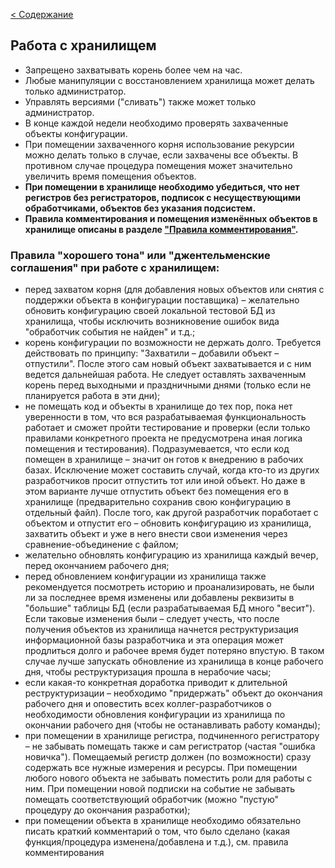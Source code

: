 [< Содержание](/README.md)
## Работа с хранилищем

* Запрещено захватывать корень более чем на час.
* Любые манипуляции с восстановлением хранилища может делать только администратор.
* Управлять версиями ("сливать") также может только администратор.
* В конце каждой недели необходимо проверять захваченные объекты конфигурации.
* При помещении захваченного корня использование рекурсии можно делать только в случае, если захвачены все объекты. В противном случае процедура помещения может значительно увеличить время помещения объектов.
* **При помещении в хранилище необходимо убедиться, что нет регистров без регистраторов, подписок с несуществующими обработчиками, объектов без указания подсистем.**
* **Правила комментирования и помещения изменённых объектов в хранилище описаны в разделе ["Правила комментирования"](/doc/commentrules.md#шаблог-комментария-при-помещении-в-хранилище).**

### Правила "хорошего тона" или "джентельменские соглашения" при работе с хранилищем:
- перед захватом корня (для добавления новых объектов или снятия с поддержки объекта в конфигурации поставщика) – желательно обновить конфигурацию своей локальной тестовой БД из хранилища, чтобы исключить возникновение ошибок вида "обработчик события не найден" и т.д.;
- корень конфигурации по возможности не держать долго. Требуется действовать по принципу: "Захватили – добавили объект – отпустили". После этого сам новый объект захватывается и с ним ведется дальнейшая работа. Не следует оставлять захваченным корень перед выходными и праздничными днями (только если не планируется работа в эти дни);
- не помещать код и объекты в хранилище до тех пор, пока нет уверенности в том, что вся разрабатываемая функциональность работает и сможет пройти тестирование и проверки (если только правилами конкретного проекта не предусмотрена иная логика помещения и тестирования). Подразумевается, что если код помещен в хранилище – значит он готов к внедрению в рабочих базах. Исключение может составить случай, когда кто-то из других разработчиков просит отпустить тот или иной объект. Но даже в этом варианте лучше отпустить объект без помещения его в хранилище (предварительно сохранив свою конфигурацию в отдельный файл). После того, как другой разработчик поработает с объектом и отпустит его – обновить конфигурацию из хранилища, захватить объект и уже в него внести свои изменения через сравнение-объединение с файлом; 
- желательно обновлять конфигурацию из хранилища каждый вечер, перед окончанием рабочего дня; 
- перед обновлением конфигурации из хранилища также рекомендуется посмотреть историю и проанализировать, не были ли за последнее время изменены или добавлены реквизиты в "большие" таблицы БД (если разрабатываемая БД много "весит"). Если таковые изменения были – следует учесть, что после получения объектов из хранилища начнется реструктуризация информационной базы разработчика и эта операция может продлиться долго и рабочее время будет потеряно впустую. В таком случае лучше запускать обновление из хранилища в конце рабочего дня, чтобы реструктуризация прошла в нерабочие часы;
- если какая-то конкретная доработка приводит к длительной реструктуризации – необходимо "придержать" объект до окончания рабочего дня и оповестить всех коллег-разработчиков о необходимости обновления конфигурации из хранилища по окончании рабочего дня (чтобы не останавливать работу команды);
- при помещении в хранилище регистра, подчиненного регистратору – не забывать помещать также и сам регистратор (частая "ошибка новичка"). Помещаемый регистр должен (по возможности) сразу содержать все нужные измерения и ресурсы. При помещении любого нового объекта не забывать поместить роли для работы с ним. При помещении новой подписки на событие не забывать помещать соответствующий обработчик (можно "пустую" процедуру до окончания разработки);
- при помещении объекта в хранилище необходимо обязательно писать краткий комментарий о том, что было сделано (какая функция/процедура изменена/добавлена и т.д.), см. правила комментирования
